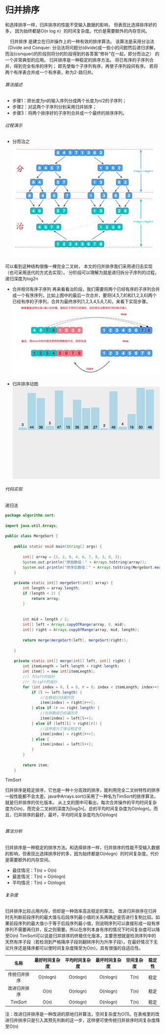 # 归并排序
和选择排序一样，归并排序的性能不受输入数据的影响，
但表现比选择排序好的多，
因为始终都是O(n log n）的时间复杂度。代价是需要额外的内存空间。

    归并排序 是建立在归并操作上的一种有效的排序算法。
该算法是采用分治法
（Divide and Conquer: 分治法将问题分(divide)成一些小的问题然后递归求解，
而治(conquer)的阶段则将分的阶段得到的各答案"修补"在一起，即分而治之）
的一个非常典型的应用。
归并排序是一种稳定的排序方法。
将已有序的子序列合并，得到完全有序的序列；
即先使每个子序列有序，再使子序列段间有序。
若将两个有序表合并成一个有序表，称为2-路归并。

###### 算法描述

* 步骤1：把长度为n的输入序列分成两个长度为n/2的子序列；
* 步骤2：对这两个子序列分别采用归并排序；
* 步骤3：将两个排序好的子序列合并成一个最终的排序序列。

###### 过程演示

* 分而治之
![归并排序](../image/c3/ms-2.png)

可以看到这种结构很像一棵完全二叉树，
本文的归并排序我们采用递归去实现（也可采用迭代的方式去实现）。
分阶段可以理解为就是递归拆分子序列的过程，递归深度为log2n

* 合并相邻有序子序列
再来看看治阶段，我们需要将两个已经有序的子序列合并成一个有序序列，比如上图中的最后一次合并，要将[4,5,7,8]和[1,2,3,6]两个已经有序的子序列，合并为最终序列[1,2,3,4,5,6,7,8]，来看下实现步骤。
![归并排序](../image/c3/ms-3.png)

* 归并排序动图
![归并排序](../image/c3/ms-1.jpg)

###### 代码实现

递归法

```java
package algorithm.sort;

import java.util.Arrays;

public class MergeSort {

    public static void main(String[] args) {

        int[] array = {1, 2, 9, 4, 6, 7, 8, 3, 0, 5};
        System.out.println("原始数组：" + Arrays.toString(array));
        System.out.println("排序后数组：" + Arrays.toString(MergeSort.mergeSort(array)));
    }

    private static int[] mergeSort(int[] array) {
        int length = array.length;
        if (length < 2) {
            return array;
        }


        int mid = length / 2;
        int[] left = Arrays.copyOfRange(array, 0, mid);
        int[] right = Arrays.copyOfRange(array, mid, length);

        return merge(mergeSort(left), mergeSort(right));

    }

    private static int[] merge(int[] left, int[] right) {
        int itemLength = left.length + right.length;
        int item[] = new int[itemLength];
        //l 为left的指针
        //r 为right的指针
        for (int index = 0, l = 0, r = 0; index < itemLength; index++) {
            if (l >= left.length) {
                //左数组已经遍历完
                item[index] = right[r++];
            } else if (r >= right.length) {
                //右侧数组已经遍历完
                item[index] = left[l++];
            } else if (left[l] > right[r]) {
                //这样是为了保证稳定性
                item[index] = right[r++];
            } else {
                item[index] = left[l++];
            }
        }

        return item;
    }

```

TimSort

归并排序是稳定排序，它也是一种十分高效的排序，能利用完全二叉树特性的排序一般性能都不会太差。java中Arrays.sort()采用了一种名为TimSort的排序算法，就是归并排序的优化版本。
从上文的图中可看出，每次合并操作的平均时间复杂度为O(n)，而完全二叉树的深度为|log2n|。总的平均时间复杂度为O(nlogn)。而且，归并排序的最好，最坏，平均时间复杂度均为O(nlogn)
```java


```

###### 算法分析
归并排序是一种稳定的排序方法。和选择排序一样，归并排序的性能不受输入数据的影响，但表现比选择排序好的多，因为始终都是O(nlogn）的时间复杂度。代价是需要额外的内存空间。

* 最佳情况：T(n) = O(n)
* 最差情况：T(n) = O(nlogn)
* 平均情况：T(n) = O(nlogn)

###### 复杂度

归并排序比较占用内存，但却是一种效率高且稳定的算法。
改进归并排序在归并时先判断前段序列的最大值与后段序列最小值的关系再确定是否进行复制比较。如果前段序列的最大值小于等于后段序列最小值，则说明序列可以直接形成一段有序序列不需要再归并，反之则需要。所以在序列本身有序的情况下时间复杂度可以降至O(n)
TimSort可以说是归并排序的终极优化版本，主要思想就是检测序列中的天然有序子段（若检测到严格降序子段则翻转序列为升序子段）。在最好情况下无论升序还是降序都可以使时间复杂度降至为O(n)，具有很强的自适应性。

| 名称 | 最好时间复杂度 | 平均时间复杂度 | 最坏时间复杂度 | 空间复杂度 | 稳定性 |
| :---: | :---: | :---: | :---: | :---: | :---: |
| 传统归并排序 | O(nlogn) | O(nlogn) | O(nlogn) | T(n) | 稳定 |
| 改进归并排序 | O(n) | O(nlogn) | O(nlogn) | T(n) | 稳定 |
| TimSort | O(n) | O(nlogn) | O(nlogn) | T(n) | 稳定 |

注：改进归并排序是一种改进的原地归并算法，空间复杂度为O(1)。在表格里的改进归并排序只是引入其预先判断的这一步，这样便可使传统归并排序时间复杂度降至O(n)

